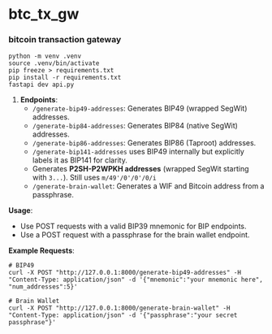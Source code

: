 # btc_tx_gw

### bitcoin transaction gateway

```
python -m venv .venv
source .venv/bin/activate
pip freeze > requirements.txt
pip install -r requirements.txt
fastapi dev api.py
```



1. **Endpoints**:
   - `/generate-bip49-addresses`: Generates BIP49 (wrapped SegWit) addresses.
   - `/generate-bip84-addresses`: Generates BIP84 (native SegWit) addresses.
   - `/generate-bip86-addresses`: Generates BIP86 (Taproot) addresses.
   - `/generate-bip141-addresses` uses BIP49 internally but explicitly labels it as BIP141 for clarity.
   - Generates **P2SH-P2WPKH addresses** (wrapped SegWit starting with `3...`). Still uses `m/49'/0'/0'/0/i`
   - `/generate-brain-wallet`: Generates a WIF and Bitcoin address from a passphrase.



**Usage**:

- Use POST requests with a valid BIP39 mnemonic for BIP endpoints.
- Use a POST request with a passphrase for the brain wallet endpoint.

**Example Requests**:
```
# BIP49
curl -X POST "http://127.0.0.1:8000/generate-bip49-addresses" -H "Content-Type: application/json" -d '{"mnemonic":"your mnemonic here", "num_addresses":5}'
```
```
# Brain Wallet
curl -X POST "http://127.0.0.1:8000/generate-brain-wallet" -H "Content-Type: application/json" -d '{"passphrase":"your secret passphrase"}'
```

